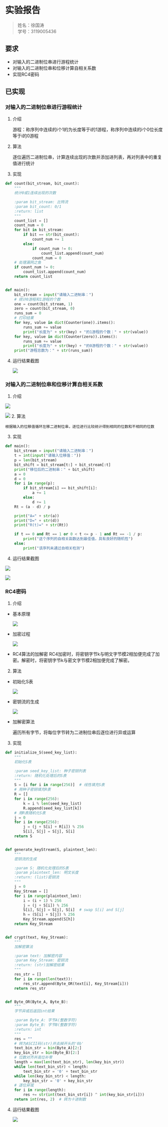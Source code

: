 # 实验报告

> 姓名：徐国涛<br>
> 学号：3119005436

## 要求
- 对输入的二进制位串进行游程统计
- 对输入的二进制位串和位移计算自相关系数
- 实现RC4密码

## 已实现
### 对输入的二进制位串进行游程统计
1. 介绍

    游程：称序列中连续的i个1的为长度等于i的1游程，称序列中连续的i个0位长度等于i的0游程
  
2. 算法

    逐位遍历二进制位串，计算连续出现的次数并添加进列表，再对列表中的重复值进行统计
  
3. 实现
```python
def count(bit_stream, bit_count):
    """
    统计0或1连续出现的次数

    :param bit_stream: 比特流
    :param bit_count: 0/1
    :return: list
    """
    count_list = []
    count_num = 0
    for bit in bit_stream:
        if bit == str(bit_count):
            count_num += 1
        else:
            if count_num != 0:
                count_list.append(count_num)
            count_num = 0
    # 处理漏网之鱼
    if count_num != 0:
        count_list.append(count_num)
    return count_list


def main():
    bit_stream = input("请输入二进制串：")
    # 统计0游程和1游程的个数
    one = count(bit_stream, 1)
    zero = count(bit_stream, 0)
    runs_sum = 0
    # 打印结果
    for key, value in dict(Counter(one)).items():
        runs_sum += value
        print("长度为" + str(key) + "的1游程的个数：" + str(value))
    for key, value in dict(Counter(zero)).items():
        runs_sum += value
        print("长度为" + str(key) + "的0游程的个数：" + str(value))
    print("游程总数为：" + str(runs_sum))
```

4. 运行结果截图

    ![](images/统计游程.png)
   
### 对输入的二进制位串和位移计算自相关系数
1. 介绍

![](images/自相关函数概念1.png)

![](images/自相关函数概念2.png)
2. 算法

    根据输入的位移值循环左移二进制位串，逐位进行比较统计得到相同的位数和不相同的位数
3. 实现
```python
def main():
    bit_stream = input("请输入二进制串：")
    t = int(input("请输入位移值："))
    p = len(bit_stream)
    bit_shift = bit_stream[t:] + bit_stream[:t]
    print("移位后的二进制串：" + bit_shift)
    a = 0
    d = 0
    for i in range(p):
        if bit_stream[i] == bit_shift[i]:
            a += 1
        else:
            d += 1
    Rt = (a - d) / p

    print("A=" + str(a))
    print("D=" + str(d))
    print("R(t)=" + str(Rt))

    if t == 0 and Rt == 1 or 0 < t <= p - 1 and Rt == -1 / p:
        print("这个序列的自相关函数达到最佳值，具有良好的随机性")
    else:
        print("该序列未通过自相关检测")
```
4. 运行结果截图

![](images/自相关系数1.png)
   
![](images/自相关系数2.png)

### RC4密码
1. 介绍
- 基本原理

    ![](images/rc4概念1.png)
- 加密过程

    ![](images/rc4概念2.png)
- RC4算法的加解密
RC4加密时，将密钥字节k与明文字节模2相加便完成了加密。解密时，将密钥字节k与密文字节模2相加便完成了解密。
2. 算法
- 初始化S表

    ![](images/伪代码1.png)
- 密钥流的生成

    ![](images/伪代码1.png)
- 加解密算法

    遍历所有字节，将每位字节转为二进制位串后逐位进行异或运算
3. 实现
```python
def initialize_S(seed_key_list):
    """
    初始化S表

    :param seed_key_list: 种子密钥列表
    :return: 随机化处理后的S表
    """
    S = [i for i in range(256)]  # 线性填充S表
    # 用种子密钥填充R表
    R = []
    for i in range(256):
        k = i % len(seed_key_list)
        R.append(seed_key_list[k])
    # 用R表随机化S表
    j = 0
    for i in range(256):
        j = (j + S[i] + R[i]) % 256
        S[i], S[j] = S[j], S[i]
    return S


def generate_keyStream(S, plaintext_len):
    """
    密钥流的生成

    :param S: 随机化处理后的S表
    :param plaintext_len: 明文长度
    :return: (list)密钥流
    """
    j = 0
    Key_Stream = []
    for i in range(plaintext_len):
        i = (i + 1) % 256
        j = (j + S[i]) % 256
        S[i], S[j] = S[j], S[i]  # swap S[i] and S[j]
        h = (S[i] + S[j]) % 256
        Key_Stream.append(S[h])
    return Key_Stream


def crypt(text, Key_Stream):
    """
    加解密算法

    :param text: 加解密内容
    :param Key_Stream: 密钥流
    :return: (str)加解密结果
    """
    res_str = []
    for i in range(len(text)):
        res_str.append(Byte_OR(text[i], Key_Stream[i]))
    return res_str


def Byte_OR(Byte_A, Byte_B):
    """
    字节异或后返回int结果

    :param Byte_A: 字节A(整数字符)
    :param Byte_B: 字节B(整数字符)
    :return: int
    """
    res = ""
    # 转为ASCII码(str)并去掉开头的'0b'
    text_bin_str = bin(Byte_A)[2:]
    key_bin_str = bin(Byte_B)[2:]
    # 位数对齐并高位补零
    length = max(len(text_bin_str), len(key_bin_str))
    while len(text_bin_str) < length:
        text_bin_str = '0' + text_bin_str
    while len(key_bin_str) < length:
        key_bin_str = '0' + key_bin_str
    # 逐位异或
    for i in range(length):
        res += str(int(text_bin_str[i]) ^ int(key_bin_str[i]))
    return int(res, 2)  # 转为十进制数
```
4. 运行结果截图

    ![](images/rc4.png)
   
